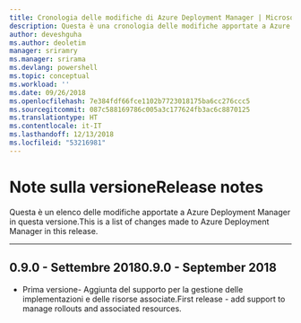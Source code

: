 ```yaml
---
title: Cronologia delle modifiche di Azure Deployment Manager | Microsoft Docs
description: Questa è una cronologia delle modifiche apportate a Azure Deployment Manager nella versione più recente.
author: deveshguha
ms.author: deoletim
manager: sriramry
ms.manager: srirama
ms.devlang: powershell
ms.topic: conceptual
ms.workload: ''
ms.date: 09/26/2018
ms.openlocfilehash: 7e384fdf66fce1102b7723018175ba6cc276ccc5
ms.sourcegitcommit: 087c588169786c005a3c177624fb3ac6c8870125
ms.translationtype: HT
ms.contentlocale: it-IT
ms.lasthandoff: 12/13/2018
ms.locfileid: "53216981"
---
```

# <a name="release-notes"></a><span data-ttu-id="8ce5c-103">Note sulla versione</span><span class="sxs-lookup"><span data-stu-id="8ce5c-103">Release notes</span></span>

<span data-ttu-id="8ce5c-104">Questa è un elenco delle modifiche apportate a Azure Deployment Manager in questa versione.</span><span class="sxs-lookup"><span data-stu-id="8ce5c-104">This is a list of changes made to Azure Deployment Manager in this release.</span></span>

---
## <a name="090---september-2018"></a><span data-ttu-id="8ce5c-105">0.9.0 - Settembre 2018</span><span class="sxs-lookup"><span data-stu-id="8ce5c-105">0.9.0 - September 2018</span></span>
* <span data-ttu-id="8ce5c-106">Prima versione- Aggiunta del supporto per la gestione delle implementazioni e delle risorse associate.</span><span class="sxs-lookup"><span data-stu-id="8ce5c-106">First release - add support to manage rollouts and associated resources.</span></span>
